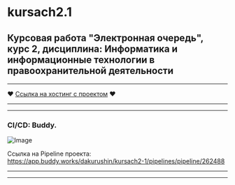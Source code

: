 # kursach2.1
**Курсовая работа "Электронная очередь", курс 2, дисциплина: Информатика и информационные технологии в правоохранительной деятельности**
-----------------------------------
***
♥ [Ссылка на хостинг с проектом](http://95.217.210.154/) ♥
***
***
### CI/CD: Buddy. 
![Image](https://app.buddy.works/dakurushin/kursach2-1/pipelines/pipeline/262488/badge.svg?token=918d50d7e5fc1e6c04efd0bb49106f27aa96f681af776c988d9e0b1053d8b1b1)

Ссылка на Pipeline проекта: https://app.buddy.works/dakurushin/kursach2-1/pipelines/pipeline/262488
***
***
